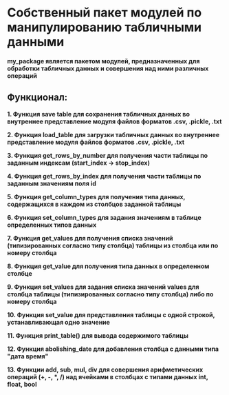 # Собственный пакет модулей по манипулированию табличными данными

__my_package является пакетом модулей, предназначенных для обработки табличных данных и совершения над ними различных операций__


## Функционал:

__1. Функция save table для сохранения табличных данных во внутреннее представление модуля файлов форматов .csv, .pickle, .txt__

__2. Функция load_table для загрузки табличных данных во внутреннее представление модуля файлов форматов .csv, .pickle, .txt__

__3. Функция get_rows_by_number для получения части таблицы по заданным индексам (start_index -> stop_index)__

__4. Функция get_rows_by_index для получения части таблицы по заданным значениям поля id__

__5. Функция get_column_types для получения типа данных, содержащихся в каждом из столбцов заданной таблицы__

__6. Функция set_column_types для задания значениям в таблице определенных типов данных__

__7. Функция get_values для получения списка значений (типизированных согласно типу столбца) таблицы из столбца или по номеру столбца__

__8. Функция get_value для получения типа данных в определенном столбце__

__9. Функция set_values для задания списка значений values для столбца таблицы (типизированных согласно типу столбца) либо по номеру столбца__

__10. Функция set_value для представления таблицы с одной строкой, устанавливающая одно значение__

__11. Функция print_table() для вывода содержимого таблицы__

__12. Функция abolishing_date для добавления столбца с данными типа "дата время"__

__13. Функции add, sub, mul, div для совершения арифметических операций (+, -, *, /) над ячейками в столбцах с типами данных int, float, bool__


